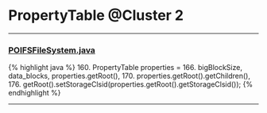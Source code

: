 # PropertyTable @Cluster 2

***

### [POIFSFileSystem.java](https://searchcode.com/codesearch/view/97397929/)
{% highlight java %}
160. PropertyTable properties =
166.           bigBlockSize, data_blocks, properties.getRoot(),
170.     properties.getRoot().getChildren(),
176. getRoot().setStorageClsid(properties.getRoot().getStorageClsid());
{% endhighlight %}

***

